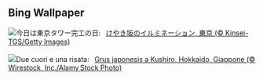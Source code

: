 ## Bing Wallpaper
![](https://www.bing.com/th?id=OHR.TokyoTower2024_JA-JP2762394000_UHD.jpg&w=1000)今日は東京タワー完工の日:&nbsp;&ensp;[けやき坂のイルミネーション, 東京 (© Kinsei-TGS/Getty Images)](https://www.bing.com/th?id=OHR.TokyoTower2024_JA-JP2762394000_UHD.jpg)
<br><br/>
![](https://www.bing.com/th?id=OHR.FestivusCranes_IT-IT8994526236_UHD.jpg&w=1000)Due cuori e una risata:&nbsp;&ensp;[Grus japonesis a Kushiro, Hokkaido, Giappone (© Wirestock, Inc./Alamy Stock Photo)](https://www.bing.com/th?id=OHR.FestivusCranes_IT-IT8994526236_UHD.jpg)
<br><br/>
